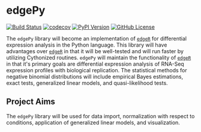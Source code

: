 # edgePy

[![Build Status](https://travis-ci.org/r-bioinformatics/edgePy.svg?branch=master)](https://travis-ci.org/r-bioinformatics/edgePy)
[![codecov](https://codecov.io/gh/r-bioinformatics/edgePy/branch/master/graph/badge.svg)](https://codecov.io/gh/r-bioinformatics/edgePy)
[![PyPI Version](https://badge.fury.io/py/edgePy.svg)](https://pypi.org/project/edgePy)
[![GitHub License](https://img.shields.io/github/license/r-bioinformatics/edgePy.svg)](https://github.com/r-bioinformatics/edgePy/blob/master/LICENSE)

The `edgePy` library will become an implementation of [`edgeR`](https://bioconductor.org/packages/release/bioc/html/edgeR.html) for differential expression analysis in the Python language.
This library will have advantages over [`edgeR`](https://bioconductor.org/packages/release/bioc/html/edgeR.html) in that it will be well-tested and will run faster by utilizing Cythonized routines.
`edgePy` will maintain the functionality of [`edgeR`](https://bioconductor.org/packages/release/bioc/html/edgeR.html) in that it's primary goals are differential expression analysis of RNA-Seq expression profiles with biological replication.
The statistical methods for negative binomial distributions will include empirical Bayes estimations, exact tests, generalized linear models, and quasi-likelihood tests. 

## Project Aims

The `edgePy` library will be used for data import, normalization with respect to conditions, application of generalized linear models, and visualization.
